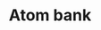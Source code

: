---
facebook: https://facebook.com/AtomBankOfficial
instagram: https://instagram.com/atom.bank
linkedin: https://linkedin.com/company/atom-bank
logohandle: atombank
sort: atombank
title: Atom bank
twitter: https://x.com/atom_bank
website: https://www.atombank.co.uk/
wikipedia: https://en.wikipedia.org/wiki/Atom_Bank
---